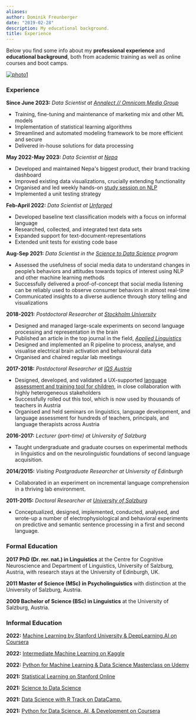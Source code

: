 ```yaml
---
aliases:
author: Dominik Freunberger
date: "2019-02-28"
description: My educational background.
title: Experience
---
```

Below you find some info about my __professional experience__ and __educational background__, both from academic training as well as online courses and boot camps.

[![photo1](/photo1.jpeg)](/large1.jpeg)

### Experience
__Since June 2023:__ _Data Scientist at [Annalect // Omnicom Media Group](https://www.annalect.com/)_

  - Training, fine-tuning and maintenance of marketing mix and other ML models
  - Implementation of statistical learning algorithms
  - Streamlined and automated modeling framework to be more efficient and secure
  - Delivered in-house solutions for data processing

__May 2022-May 2023:__ _Data Scientist at [Nepa](https://nepa.se/)_

  - Developed and maintained Nepa's biggest product, their brand tracking dashboard
  - Improved existing data visualizations, crucially extending functionality
  - Organised and led weekly hands-on [study session on NLP](https://dmnkfr.netlify.app/projects/nlp_club/)
  - Implemented a unit testing strategy

__Feb-April 2022:__ _Data Scientist at [Unforged](https://www.unforged.net/)_

  - Developed baseline text classification models with a focus on informal language
  - Researched, collected, and integrated text data sets
  - Expanded support for text-document-representations
  - Extended unit tests for existing code base

__Aug-Sep 2021:__ _Data Scientist in the [Science to Data Science](https://s2ds.org/) program_

  - Assessed the usefulness of social media data to understand changes in people’s behaviors and attitudes towards topics of interest using NLP and other machine learning methods
  - Successfully delivered a proof-of-concept that social media listening can be reliably used to observe consumer behaviors in almost real-time
  - Communicated insights to a diverse audience through story telling and visualizations


__2018-2021:__ _Postdoctoral Researcher at [Stockholm University](https://www.biling.su.se/english/)_

  - Designed and managed large-scale experiments on second language processing and representation in the brain
  - Published an article in the top journal in the field, [ _Applied Linguistics_ ](https://academic.oup.com/applij)
  - Designed and implemented an R pipeline to process, analyse, and visualise electrical brain activation and behavioural data
  - Organised and chaired regular lab meetings

__2017-2018:__ _Postdoctoral Researcher at [IQS Austria](https://www.iqs.gv.at/)_

  - Designed, developed, and validated a UX-supported [language assessment and training tool for children](https://usbplus.at/), in close collaboration with highly heterogeneous stakeholders
  - Successfully rolled out this tool, which is now used by thousands of teachers in Austria
  - Organised and held seminars on linguistics, language development, and language assessment for hundreds of teachers, principals, and language therapists across Austria

__2016-2017:__ _Lecturer (part-time) at University of Salzburg_

  - Taught undergraduate and graduate courses on experimental methods in linguistics and on the neurolinguistic foundations of second language acquisition.

__2014/2015:__ _Visiting Postgraduate Researcher at University of Edinburgh_

  - Collaborated in an experiment on incremental language comprehension in a thriving lab environment.

__2011-2015:__ _Doctoral Researcher at [University of Salzburg](https://ccns.sbg.ac.at/)_

  - Conceptualized, designed, implemented, conducted, analysed, and wrote-up a number of electrophysiological and behavioral experiments on predictive and semantic sentence processing in a first and second language.

### Formal Education
__2017 PhD (Dr. rer. nat.) in Linguistics__ at the Centre for Cognitive Neuroscience and Department of Linguistics, University of Salzburg, Austria, with research stays at the University of Edinburgh, UK.

__2011 Master of Science (MSc) in Psycholinguistics__ with distinction at the University of Salzburg, Austria.

__2009 Bachelor of Science (BSc) in Linguistics__ at the University of Salzburg, Austria.

### Informal Education
__2022:__ [Machine Learning by Stanford University & DeepLearning.AI on Coursera](https://www.coursera.org/account/accomplishments/specialization/certificate/4BJDN3AM952G) 

__2022:__ [Intermediate Machine Learning on Kaggle](https://www.kaggle.com/learn/certification/dominikfreunberger/intermediate-machine-learning)

__2022:__ [Python for Machine Learning & Data Science Masterclass on Udemy](https://www.udemy.com/certificate/UC-78be0238-d178-49fe-9f5d-3b1166c71407/)

__2021:__ [Statistical Learning on Stanford Online](https://www.credential.net/a007ea22-7e45-4fd7-9bea-cf1977b012f6#gs.bhxu8p)

__2021:__ [Science to Data Science](https://www.credential.net/a007ea22-7e45-4fd7-9bea-cf1977b012f6#gs.bhxu8p)

__2021:__ [Data Science with R Track on DataCamp.](https://www.datacamp.com/statement-of-accomplishment/track/4705929b5bbd9a0e3a817d8fe7d3c3edda78a3d5)

__2021:__ [Python for Data Science, AI, & Development on Coursera](https://www.coursera.org/account/accomplishments/certificate/PHSGZZEVPRVU)